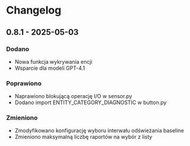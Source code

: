 # Changelog

## 0.8.1 - 2025-05-03

### Dodano
- Nowa funkcja wykrywania encji
- Wsparcie dla modeli GPT-4.1

### Poprawiono
- Naprawiono blokującą operację I/O w sensor.py
- Dodano import ENTITY_CATEGORY_DIAGNOSTIC w button.py

### Zmieniono
- Zmodyfikowano konfigurację wyboru interwału odświeżania baseline
- Zmieniono maksymalną liczbę raportów na wybór z listy

